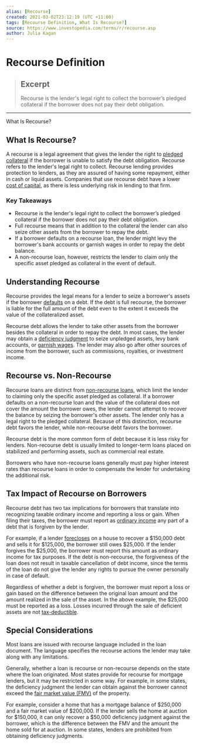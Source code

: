```yaml
---
alias: [Recourse]
created: 2021-03-02T23:12:19 (UTC +11:00)
tags: [Recourse Definition, What Is Recourse?]
source: https://www.investopedia.com/terms/r/recourse.asp
author: Julia Kagan
---
```


# Recourse Definition

> ## Excerpt
> Recourse is the lender's legal right to collect the borrower’s pledged collateral if the borrower does not pay their debt obligation.

---

What Is Recourse?
## What Is Recourse?

A recourse is a legal agreement that gives the lender the right to [pledged collateral](https://www.investopedia.com/terms/c/collateral.asp) if the borrower is unable to satisfy the debt obligation. Recourse refers to the lender's legal right to collect. Recourse lending provides protection to lenders, as they are assured of having some repayment, either in cash or liquid assets. Companies that use recourse debt have a lower [cost of capital](https://www.investopedia.com/terms/c/costofcapital.asp), as there is less underlying risk in lending to that firm.

### Key Takeaways

-   Recourse is the lender's legal right to collect the borrower’s pledged collateral if the borrower does not pay their debt obligation.
-   Full recourse means that in addition to the collateral the lender can also seize other assets from the borrower to repay the debt.
-   If a borrower defaults on a recourse loan, the lender might levy the borrower's bank accounts or garnish wages in order to repay the debt balance.
-   A non-recourse loan, however, restricts the lender to claim only the specific asset pledged as collateral in the event of default.

## Understanding Recourse

Recourse provides the legal means for a lender to seize a borrower's assets if the borrower [defaults](https://www.investopedia.com/terms/d/default2.asp) on a debt. If the debt is full recourse, the borrower is liable for the full amount of the debt even to the extent it exceeds the value of the collateralized asset.

Recourse debt allows the lender to take other assets from the borrower besides the collateral in order to repay the debt. In most cases, the lender may obtain a [deficiency judgment](https://www.investopedia.com/terms/d/deficiency-judgment.asp) to seize unpledged assets, levy bank accounts, or [garnish wages](https://www.investopedia.com/terms/g/garnishment.asp). The lender may also go after other sources of income from the borrower, such as commissions, royalties, or investment income.

## Recourse vs. Non-Recourse

Recourse loans are distinct from [non-recourse loans](https://www.investopedia.com/terms/n/nonrecoursedebt.asp), which limit the lender to claiming only the specific asset pledged as collateral. If a borrower defaults on a non-recourse loan and the value of the collateral does not cover the amount the borrower owes, the lender cannot attempt to recover the balance by seizing the borrower's other assets. The lender only has a legal right to the pledged collateral. Because of this distinction, recourse debt favors the lender, while non-recourse debt favors the borrower.

Recourse debt is the more common form of debt because it is less risky for lenders. Non-recourse debt is usually limited to longer-term loans placed on stabilized and performing assets, such as commercial real estate.

Borrowers who have non-recourse loans generally must pay higher interest rates than recourse loans in order to compensate the lender for undertaking the additional risk.

## Tax Impact of Recourse on Borrowers

Recourse debt has two tax implications for borrowers that translate into recognizing taxable ordinary income and reporting a loss or gain. When filing their taxes, the borrower must report as [ordinary income](https://www.investopedia.com/terms/o/ordinaryincome.asp) any part of a debt that is forgiven by the lender.

For example, if a lender [forecloses](https://www.investopedia.com/terms/f/foreclosure.asp) on a house to recover a $150,000 debt and sells it for $125,000, the borrower still owes $25,000. If the lender forgives the $25,000, the borrower must report this amount as ordinary income for tax purposes. If the debt is non-recourse, the forgiveness of the loan does not result in taxable cancellation of debt income, since the terms of the loan do not give the lender any rights to pursue the owner personally in case of default.

Regardless of whether a debt is forgiven, the borrower must report a loss or gain based on the difference between the original loan amount and the amount realized in the sale of the asset. In the above example, the $25,000 must be reported as a loss. Losses incurred through the sale of deficient assets are not [tax-deductible](https://www.investopedia.com/terms/d/deductible.asp).

## Special Considerations

Most loans are issued with recourse language included in the loan document. The language specifies the recourse actions the lender may take along with any limitations.

Generally, whether a loan is recourse or non-recourse depends on the state where the loan originated. Most states provide for recourse for mortgage lenders, but it may be restricted in some way. For example, in some states, the deficiency judgment the lender can obtain against the borrower cannot exceed the [fair market value (FMV)](https://www.investopedia.com/terms/f/fairmarketvalue.asp) of the property.

For example, consider a home that has a mortgage balance of $250,000 and a fair market value of $200,000. If the lender sells the home at auction for $150,000, it can only recover a $50,000 deficiency judgment against the borrower, which is the difference between the FMV and the amount the home sold for at auction. In some states, lenders are prohibited from obtaining deficiency judgments.
